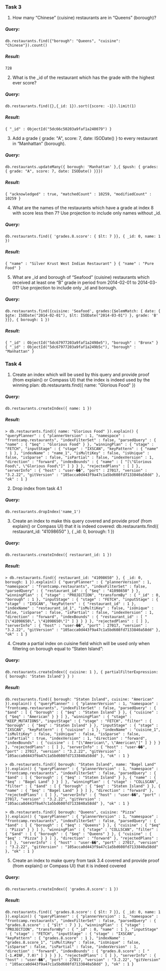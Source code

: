 ### Task 3

1. How many “Chinese” (cuisine) restaurants are in “Queens” (borough)?

##### Query:

`db.restaurants.find({"borough": "Queens", "cuisine": "Chinese"}).count()`

##### Result:

`728`

2. What is the _id of the restaurant which has the grade with the highest ever score?

##### Query:

`db.restaurants.find({},{_id: 1}).sort({score: -1}).limit(1)`

##### Result:

`{ "_id" : ObjectId("5dc66c50203a9faf1a240079") }`

3. Add a grade { grade: "A", score: 7, date: ISODate() } to every restaurant in “Manhattan”
(borough).

##### Query:

`db.restaurants.updateMany({ borough: 'Manhattan' },{ $push: { grades: { grade: "A", score: 7, date: ISODate() }}})`

##### Result:

`{ "acknowledged" : true, "matchedCount" : 10259, "modifiedCount" : 10259 }`

4. What are the names of the restaurants which have a grade at index 8 with score less then 7? Use projection to
include only names without _id.

##### Query:

`db.restaurants.find({ 'grades.8.score': { $lt: 7 }}, { _id: 0, name: 1 })`

##### Result:

`{ "name" : "Silver Krust West Indian Restaurant" }
{ "name" : "Pure Food" }`

5. What are _id and borough of “Seafood” (cuisine) restaurants which received at least one “B” grade in period
from 2014-02-01 to 2014-03-01? Use projection to include only _id and borough.

##### Query:

`db.restaurants.find({cuisine: 'Seafood', grades:{$elemMatch: { date: { $gte: ISODate("2014-02-01"), $lt: ISODate("2014-03-01") }, grade: 'B' }}}, { borough: 1 })`

##### Result:

`{ "_id" : ObjectId("5dc67977203a9faf1a2498e5"), "borough" : "Bronx" }
{ "_id" : ObjectId("5dc67977203a9faf1a249b5c"), "borough" : "Manhattan" }`

### Task 4

1. Create an index which will be used by this query and provide proof (from explain() or Compass UI) that the
index is indeed used by the winning plan: db.restaurants.find({ name: "Glorious Food" })

##### Query:

`db.restaurants.createIndex({ name: 1 })`

##### Result:

`> db.restaurants.find({ name: "Glorious Food" }).explain()
{
        "queryPlanner" : {
                "plannerVersion" : 1,
                "namespace" : "frontcamp.restaurants",
                "indexFilterSet" : false,
                "parsedQuery" : {
                        "name" : {
                                "$eq" : "Glorious Food"
                        }
                },
                "winningPlan" : {
                        "stage" : "FETCH",
                        "inputStage" : {
                                "stage" : "IXSCAN",
                                "keyPattern" : {
                                        "name" : 1
                                },
                                "indexName" : "name_1",
                                "isMultiKey" : false,
                                "isUnique" : false,
                                "isSparse" : false,
                                "isPartial" : false,
                                "indexVersion" : 1,
                                "direction" : "forward",
                                "indexBounds" : {
                                        "name" : [
                                                "[\"Glorious Food\", \"Glorious Food\"]"
                                        ]
                                }
                        }
                },
                "rejectedPlans" : [ ]
        },
        "serverInfo" : {
                "host" : "user-��",
                "port" : 27017,
                "version" : "3.2.22",
                "gitVersion" : "105acca0d443f9a47c1a5bd608fd7133840a58dd"
        },
        "ok" : 1
}`

2. Drop index from task 4.1

##### Query: 

`db.restaurants.dropIndex('name_1')`

3. Create an index to make this query covered and provide proof (from explain() or Compass UI) that it is
indeed covered: db.restaurants.find({ restaurant_id: "41098650" }, { _id: 0, borough: 1 })

##### Query:

`db.restaurants.createIndex({ restaurant_id: 1 })`

##### Result:

`> db.restaurants.find({ restaurant_id: "41098650" }, { _id: 0, borough: 1 }).explain()
{
        "queryPlanner" : {
                "plannerVersion" : 1,
                "namespace" : "frontcamp.restaurants",
                "indexFilterSet" : false,
                "parsedQuery" : {
                        "restaurant_id" : {
                                "$eq" : "41098650"
                        }
                },
                "winningPlan" : {
                        "stage" : "PROJECTION",
                        "transformBy" : {
                                "_id" : 0,
                                "borough" : 1
                        },
                        "inputStage" : {
                                "stage" : "FETCH",
                                "inputStage" : {
                                        "stage" : "IXSCAN",
                                        "keyPattern" : {
                                                "restaurant_id" : 1
                                        },
                                        "indexName" : "restaurant_id_1",
                                        "isMultiKey" : false,
                                        "isUnique" : false,
                                        "isSparse" : false,
                                        "isPartial" : false,
                                        "indexVersion" : 1,
                                        "direction" : "forward",
                                        "indexBounds" : {
                                                "restaurant_id" : [
                                                        "[\"41098650\", \"41098650\"]"
                                                ]
                                        }
                                }
                        }
                },
                "rejectedPlans" : [ ]
        },
        "serverInfo" : {
                "host" : "user-��",
                "port" : 27017,
                "version" : "3.2.22",
                "gitVersion" : "105acca0d443f9a47c1a5bd608fd7133840a58dd"
        },
        "ok" : 1
}`

4. Create a partial index on cuisine field which will be used only when filtering on borough equal to “Staten
Island”:

##### Query:

`db.restaurants.createIndex({ cuisine: 1 }, { partialFilterExpression: { borough: 'Staten Island'} } )`

##### Result:

`db.restaurants.find({ borough: "Staten Island", cuisine: "American" }).explain()
{
        "queryPlanner" : {
                "plannerVersion" : 1,
                "namespace" : "frontcamp.restaurants",
                "indexFilterSet" : false,
                "parsedQuery" : {
                        "$and" : [
                                {
                                        "borough" : {
                                                "$eq" : "Staten Island"
                                        }
                                },
                                {
                                        "cuisine" : {
                                                "$eq" : "American"
                                        }
                                }
                        ]
                },
                "winningPlan" : {
                        "stage" : "KEEP_MUTATIONS",
                        "inputStage" : {
                                "stage" : "FETCH",
                                "filter" : {
                                        "borough" : {
                                                "$eq" : "Staten Island"
                                        }
                                },
                                "inputStage" : {
                                        "stage" : "IXSCAN",
                                        "keyPattern" : {
                                                "cuisine" : 1
                                        },
                                        "indexName" : "cuisine_1",
                                        "isMultiKey" : false,
                                        "isUnique" : false,
                                        "isSparse" : false,
                                        "isPartial" : true,
                                        "indexVersion" : 1,
                                        "direction" : "forward",
                                        "indexBounds" : {
                                                "cuisine" : [
                                                        "[\"American\", \"American\"]"
                                                ]
                                        }
                                }
                        }
                },
                "rejectedPlans" : [ ]
        },
        "serverInfo" : {
                "host" : "user-��",
                "port" : 27017,
                "version" : "3.2.22",
                "gitVersion" : "105acca0d443f9a47c1a5bd608fd7133840a58dd"
        },
        "ok" : 1
}`

`> db.restaurants.find({ borough: "Staten Island", name: "Bagel Land" }).explain()
{
        "queryPlanner" : {
                "plannerVersion" : 1,
                "namespace" : "frontcamp.restaurants",
                "indexFilterSet" : false,
                "parsedQuery" : {
                        "$and" : [
                                {
                                        "borough" : {
                                                "$eq" : "Staten Island"
                                        }
                                },
                                {
                                        "name" : {
                                                "$eq" : "Bagel Land"
                                        }
                                }
                        ]
                },
                "winningPlan" : {
                        "stage" : "COLLSCAN",
                        "filter" : {
                                "$and" : [
                                        {
                                                "borough" : {
                                                        "$eq" : "Staten Island"
                                                }
                                        },
                                        {
                                                "name" : {
                                                        "$eq" : "Bagel Land"
                                                }
                                        }
                                ]
                        },
                        "direction" : "forward"
                },
                "rejectedPlans" : [ ]
        },
        "serverInfo" : {
                "host" : "user-��",
                "port" : 27017,
                "version" : "3.2.22",
                "gitVersion" : "105acca0d443f9a47c1a5bd608fd7133840a58dd"
        },
        "ok" : 1
}`

`> db.restaurants.find({ borough: "Queens", cuisine: "Pizza" }).explain()
{
        "queryPlanner" : {
                "plannerVersion" : 1,
                "namespace" : "frontcamp.restaurants",
                "indexFilterSet" : false,
                "parsedQuery" : {
                        "$and" : [
                                {
                                        "borough" : {
                                                "$eq" : "Queens"
                                        }
                                },
                                {
                                        "cuisine" : {
                                                "$eq" : "Pizza"
                                        }
                                }
                        ]
                },
                "winningPlan" : {
                        "stage" : "COLLSCAN",
                        "filter" : {
                                "$and" : [
                                        {
                                                "borough" : {
                                                        "$eq" : "Queens"
                                                }
                                        },
                                        {
                                                "cuisine" : {
                                                        "$eq" : "Pizza"
                                                }
                                        }
                                ]
                        },
                        "direction" : "forward"
                },
                "rejectedPlans" : [ ]
        },
        "serverInfo" : {
                "host" : "user-��",
                "port" : 27017,
                "version" : "3.2.22",
                "gitVersion" : "105acca0d443f9a47c1a5bd608fd7133840a58dd"
        },
        "ok" : 1
}`

5. Create an index to make query from task 3.4 covered and provide proof (from explain() or Compass UI) that
it is indeed covered

##### Query:

`db.restaurants.createIndex({ 'grades.8.score': 1 })`

##### Result:

`db.restaurants.find({ 'grades.8.score': { $lt: 7 }}, { _id: 0, name: 1 }).explain()
{
        "queryPlanner" : {
                "plannerVersion" : 1,
                "namespace" : "frontcamp.restaurants",
                "indexFilterSet" : false,
                "parsedQuery" : {
                        "grades.8.score" : {
                                "$lt" : 7
                        }
                },
                "winningPlan" : {
                        "stage" : "PROJECTION",
                        "transformBy" : {
                                "_id" : 0,
                                "name" : 1
                        },
                        "inputStage" : {
                                "stage" : "FETCH",
                                "inputStage" : {
                                        "stage" : "IXSCAN",
                                        "keyPattern" : {
                                                "grades.8.score" : 1
                                        },
                                        "indexName" : "grades.8.score_1",
                                        "isMultiKey" : false,
                                        "isUnique" : false,
                                        "isSparse" : false,
                                        "isPartial" : false,
                                        "indexVersion" : 1,
                                        "direction" : "forward",
                                        "indexBounds" : {
                                                "grades.8.score" : [
                                                        "[-1.#INF, 7.0)"
                                                ]
                                        }
                                }
                        }
                },
                "rejectedPlans" : [ ]
        },
        "serverInfo" : {
                "host" : "user-��",
                "port" : 27017,
                "version" : "3.2.22",
                "gitVersion" : "105acca0d443f9a47c1a5bd608fd7133840a58dd"
        },
        "ok" : 1
}`
